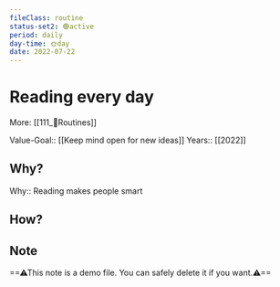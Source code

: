 ```yaml
---
fileClass: routine  
status-set2: 🟢active  
period: daily  
day-time: 🌞day  
date: 2022-07-22  
---
```


# Reading every day
More: [[111_🔁Routines]]

Value-Goal:: [[Keep mind open for new ideas]]
Years:: [[2022]]  

## Why?
Why::  Reading makes people smart

## How?

## Note
==⚠This note is a demo file. You can safely delete it if you want.⚠==